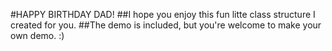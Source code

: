 #HAPPY BIRTHDAY DAD!
##I hope you enjoy this fun litte class structure I created for you.
##The demo is included, but you're welcome to make your own demo. :)
